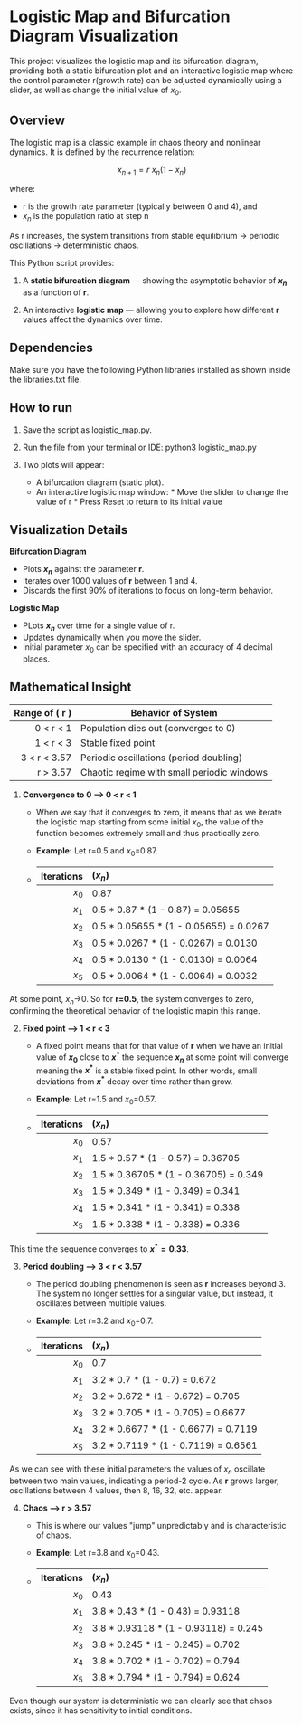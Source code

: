 # Logistic Map and Bifurcation Diagram Visualization

This project visualizes the logistic map and its bifurcation diagram, providing both a static bifurcation plot and an interactive logistic map where the control parameter r(growth rate) can be adjusted dynamically using a slider, as well as change the initial value of $x_0$.

## Overview

The logistic map is a classic example in chaos theory and nonlinear dynamics. It is defined by the recurrence relation:

$$
x_{n+1} = r \ x_n (1 - x_n)
$$

where:
* r is the growth rate parameter (typically between 0 and 4), and
* $x_n$ is the population ratio at step n

As r increases, the system transitions from stable equilibrium → periodic oscillations → deterministic chaos.

This Python script provides:

1. A **static bifurcation diagram** — showing the asymptotic behavior of **$x_n$** as a function of **r**.

2. An interactive **logistic map** — allowing you to explore how different **r** values affect the dynamics over time.

## Dependencies

Make sure you have the following Python libraries installed as shown inside the libraries.txt file.

## How to run

1. Save the script as logistic_map.py.

2. Run the file from your terminal or IDE: python3 logistic_map.py

3. Two plots will appear:
   * A bifurcation diagram (static plot).
   * An interactive logistic map window:
         * Move the slider to change the value of r
         * Press Reset to return to its initial value

## Visualization Details

**Bifurcation Diagram**

* Plots **$x_n$** against the parameter **r**.
* Iterates over 1000 values of **r** between 1 and 4.
* Discards the first 90% of iterations to focus on long-term behavior.

**Logistic Map**

* PLots **$x_n$** over time for a single value of r.
* Updates dynamically when you move the slider.
* Initial parameter $x_0$ can be specified with an accuracy of 4 decimal places.

## Mathematical Insight

| Range of ( r ) | Behavior of System                         |
| -------------: | ------------------------------------------ |
|      0 < r < 1 | Population dies out (converges to 0)       |
|      1 < r < 3 | Stable fixed point                         |
|   3 < r < 3.57 | Periodic oscillations (period doubling)    |
|       r > 3.57 | Chaotic regime with small periodic windows |


1. **Convergence to 0 ⟶ 0 < r < 1**

    * When we say that it converges to zero, it means that as we iterate the logistic map starting from some initial $x_0$, the value of the function becomes extremely small and thus practically zero.
    
    * **Example:** Let r=0.5 and $x_0$=0.87.
    * |  Iterations   | ($x_n$)                                |
      | ------------: | :--------------------------------------|
      |         $x_0$ | 0.87                                   |
      |         $x_1$ | 0.5 * 0.87 * (1 - 0.87) = 0.05655      |
      |         $x_2$ | 0.5 * 0.05655 * (1 - 0.05655) = 0.0267 |
      |         $x_3$ | 0.5 * 0.0267 * (1 - 0.0267) = 0.0130   |
      |         $x_4$ | 0.5 * 0.0130 * (1 - 0.0130) = 0.0064   |
      |         $x_5$ | 0.5 * 0.0064 * (1 - 0.0064) = 0.0032   |

At some point, $x_n$→0.
So for **r=0.5**, the system converges to zero, confirming the theoretical behavior of the logistic mapin this range.

2. **Fixed point ⟶ 1 < r < 3**

   * A fixed point means that for that value of **r** when we have an initial value of **$x_0$** close to **$x^*$** the sequence **$x_n$** at some point will converge meaning the **$x^*$** is a stable fixed point. In other words, small deviations from **$x^*$** decay over time rather than grow.

   * **Example:** Let r=1.5 and $x_0$=0.57.
   * |  Iterations   | ($x_n$)                               |
     | ------------: | :-------------------------------------|
     |         $x_0$ | 0.57                                  |
     |         $x_1$ | 1.5 * 0.57 * (1 - 0.57) = 0.36705     |
     |         $x_2$ | 1.5 * 0.36705 * (1 - 0.36705) = 0.349 |
     |         $x_3$ | 1.5 * 0.349 * (1 - 0.349) = 0.341     |
     |         $x_4$ | 1.5 * 0.341 * (1 - 0.341) = 0.338     |
     |         $x_5$ | 1.5 * 0.338 * (1 - 0.338) = 0.336     |

This time the sequence converges to **$x^*=0.33$**.

3. **Period doubling ⟶ 3 < r < 3.57**
   
   * The period doubling phenomenon is seen as **r** increases beyond 3. The system no longer settles for a singular value, but instead, it oscillates between multiple values.
  
   * **Example:** Let r=3.2 and $x_0$=0.7.
   * |  Iterations   | ($x_n$)                               |
     | ------------: | :-------------------------------------|
     |         $x_0$ | 0.7                                   |
     |         $x_1$ | 3.2 * 0.7 * (1 - 0.7) = 0.672         |
     |         $x_2$ | 3.2 * 0.672 * (1 - 0.672) = 0.705     |
     |         $x_3$ | 3.2 * 0.705 * (1 - 0.705) = 0.6677    |
     |         $x_4$ | 3.2 * 0.6677 * (1 - 0.6677) = 0.7119  |
     |         $x_5$ | 3.2 * 0.7119 * (1 - 0.7119) = 0.6561  |

As we can see with these initial parameters the values of $x_n$ oscillate between two main values, indicating a period-2 cycle. As **r** grows larger, oscillations between 4 values, then 8, 16, 32, etc. appear.

4. **Chaos ⟶ r > 3.57**

   * This is where our values "jump" unpredictably and is characteristic of chaos.
  
   *  **Example:** Let r=3.8 and $x_0$=0.43.
   * |  Iterations   | ($x_n$)                               |
     | ------------: | :-------------------------------------|
     |         $x_0$ | 0.43                                  |
     |         $x_1$ | 3.8 * 0.43 * (1 - 0.43) = 0.93118     |
     |         $x_2$ | 3.8 * 0.93118 * (1 - 0.93118) = 0.245 |
     |         $x_3$ | 3.8 * 0.245 * (1 - 0.245) = 0.702     |
     |         $x_4$ | 3.8 * 0.702 * (1 - 0.702) = 0.794     |
     |         $x_5$ | 3.8 * 0.794 * (1 - 0.794) = 0.624     |

Even though our system is deterministic we can clearly see that chaos exists, since it has sensitivity to initial conditions.

